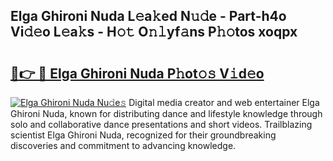 ## Elga Ghironi Nuda L𝚎a𝚔ed N𝚞𝚍e - Part-h4o Vi𝚍𝚎o L𝚎a𝚔s - H𝚘𝚝 O𝚗𝚕yf𝚊ns P𝚑𝚘tos xoqpx

# <h2><a href="http://kf1b6s6.oniu.top/?m=Elga+Ghironi+Nuda">🔗👉 🔴 Elga Ghironi Nuda P𝚑ot𝚘𝚜 V𝚒d𝚎o</a></h2>

[![Elga Ghironi Nuda Nu𝚍e𝚜](https://i.imgur.com/0qMVB7G.gif)](http://kf1b6s6.oniu.top/?m=Elga+Ghironi+Nuda)
Digital media creator and web entertainer Elga Ghironi Nuda, known for distributing dance and lifestyle knowledge through solo and collaborative dance presentations and short videos. Trailblazing scientist Elga Ghironi Nuda, recognized for their groundbreaking discoveries and commitment to advancing knowledge.  
